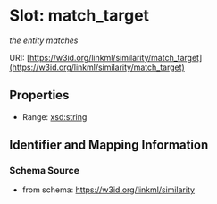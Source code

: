 # Slot: match_target
_the entity matches_


URI: [https://w3id.org/linkml/similarity/match_target](https://w3id.org/linkml/similarity/match_target)



<!-- no inheritance hierarchy -->


## Properties

 * Range: [xsd:string](http://www.w3.org/2001/XMLSchema#string)



## Identifier and Mapping Information







### Schema Source


* from schema: https://w3id.org/linkml/similarity



